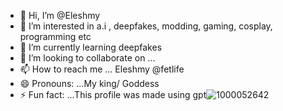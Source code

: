 - 👋 Hi, I’m @Eleshmy
- 👀 I’m interested in a.i , deepfakes, modding, gaming, cosplay, programming etc
- 🌱 I’m currently learning deepfakes
- 💞️ I’m looking to collaborate on ...
- 📫 How to reach me ... Eleshmy @fetlife
- 😄 Pronouns: ...My king/ Goddess 
- ⚡ Fun fact: ...This profile was made using gpt![1000052642](https://github.com/user-attachments/assets/28f36eb9-a825-4454-b879-ab43dbda0bb7)


<!---
Eleshmy/Eleshmy is a ✨ special ✨ repository because its `README.md` (this file) appears on your GitHub profile.
You can click the Preview link to take a look at your changes.
--->
